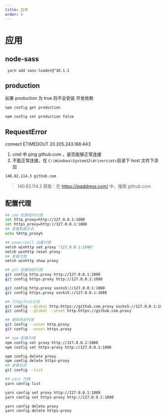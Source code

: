 ```yaml
---
title: 应用
order: 5
---
```


# 应用

## node-sass

```shell
 yarn add sass-loader@^10.1.1
```

## production

如果 production 为 true 将不会安装 开发依赖

```bash
npm config get production

npm config set production false
```

## RequestError

connect ETIMEDOUT 20.205.243.166:443

1. cmd 中 ping github.com ，是否能够正常连接
2. 不能正常连接，在 `C:\Windows\System32\drivers\etc`目录下 host 文件下添加

```bash
140.82.114.3 github.com
```

> 140.82.114.3 获取：在 https://ipaddress.com/ 中，搜索 github.com

## 配置代理

```bash
## cmd 配置临时代理
set http_proxy=http://127.0.0.1:1080
set https_proxy=http://127.0.0.1:1080
## 查看配置状态
echo %http_proxy%

## powershell 设置代理
netsh winhttp set proxy "127.0.0.1:1080"
netsh winhttp reset proxy
## 查看代理
netsh winhttp show proxy

## git 配置局部代理
git config http.proxy http://127.0.0.1:1080
git config https.proxy http://127.0.0.1:1080

git config http.proxy socks5://127.0.0.1:1080
git config https.proxy socks5://127.0.0.1:1080

## 只对github生效
git config --global http.https://github.com.proxy socks5://127.0.0.1:1080
git config --global --unset http.https://github.com.proxy

## 删除局部代理
git config --unset http.proxy
git config --unset https.proxy

## npm 配置代理
npm config set proxy http://127.0.0.1:1080
npm config set https-proxy http://127.0.0.1:1080

npm config delete proxy
npm config delete https-proxy
## 查看状态
git config --list

## yarn 代理
yarn config list

yarn config set proxy http://127.0.0.1:1080
yarn config set https-proxy http://127.0.0.1:1080

yarn config delete proxy
yarn config delete https-proxy
```
